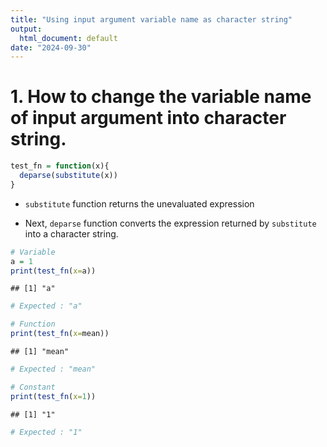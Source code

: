 ```yaml
---
title: "Using input argument variable name as character string"
output:
  html_document: default
date: "2024-09-30"
---
```


# 1. How to change the variable name of input argument into character string.


```r
test_fn = function(x){
  deparse(substitute(x))
}
```

-   `substitute` function returns the unevaluated expression

-   Next, `deparse` function converts the expression returned by `substitute` into a character string.


```r
# Variable
a = 1
print(test_fn(x=a))
```

```
## [1] "a"
```

```r
# Expected : "a"

# Function
print(test_fn(x=mean))
```

```
## [1] "mean"
```

```r
# Expected : "mean"

# Constant
print(test_fn(x=1))
```

```
## [1] "1"
```

```r
# Expected : "1"
```

